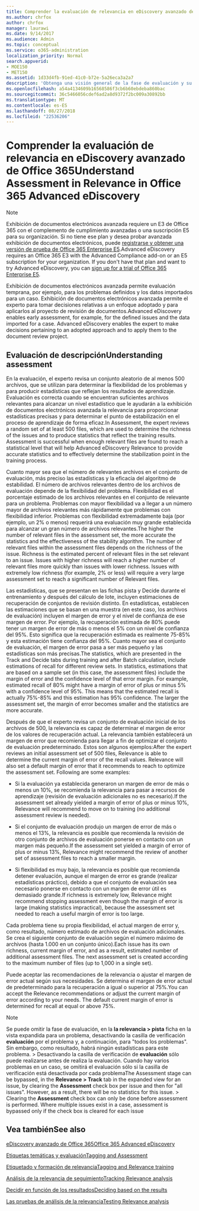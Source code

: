 ```yaml
---
title: Comprender la evaluación de relevancia en eDiscovery avanzado de Office 365
ms.author: chrfox
author: chrfox
manager: laurawi
ms.date: 9/14/2017
ms.audience: Admin
ms.topic: conceptual
ms.service: o365-administration
localization_priority: Normal
search.appverid:
- MOE150
- MET150
ms.assetid: 1d33d4fb-91ed-41c0-b72e-5a26eca3a2a7
description: 'Obtenga una visión general de la fase de evaluación y su función en la determinación de la flexibilidad de problemas durante la formación de la relevancia en la exhibición de documentos electrónicos avanzada de Office 365.  '
ms.openlocfilehash: a54a4134609b16568586f3cb6b60ebdeba860bac
ms.sourcegitcommit: 36c5466056cdef6ad2a8d9372f2bc009a30892bb
ms.translationtype: MT
ms.contentlocale: es-ES
ms.lasthandoff: 08/27/2018
ms.locfileid: "22536206"
---
```

# <a name="understand-assessment-in-relevance-in-office-365-advanced-ediscovery"></a><span data-ttu-id="7e3a9-103">Comprender la evaluación de relevancia en eDiscovery avanzado de Office 365</span><span class="sxs-lookup"><span data-stu-id="7e3a9-103">Understand Assessment in Relevance in Office 365 Advanced eDiscovery</span></span>

> [!NOTE]
> <span data-ttu-id="7e3a9-p101">Exhibición de documentos electrónicos avanzada requiere un E3 de Office 365 con el complemento de cumplimiento avanzadas o una suscripción E5 para su organización. Si no tiene ese plan y desea probar avanzada exhibición de documentos electrónicos, puede [registrarse y obtener una versión de prueba de Office 365 Enterprise E5](https://go.microsoft.com/fwlink/p/?LinkID=698279).</span><span class="sxs-lookup"><span data-stu-id="7e3a9-p101">Advanced eDiscovery requires an Office 365 E3 with the Advanced Compliance add-on or an E5 subscription for your organization. If you don't have that plan and want to try Advanced eDiscovery, you can [sign up for a trial of Office 365 Enterprise E5](https://go.microsoft.com/fwlink/p/?LinkID=698279).</span></span> 
  
<span data-ttu-id="7e3a9-p102">Exhibición de documentos electrónicos avanzada permite evaluación temprana, por ejemplo, para los problemas definidos y los datos importados para un caso. Exhibición de documentos electrónicos avanzada permite el experto para tomar decisiones relativas a un enfoque adoptado y para aplicarlos al proyecto de revisión de documentos.</span><span class="sxs-lookup"><span data-stu-id="7e3a9-p102">Advanced eDiscovery enables early assessment, for example, for the defined issues and the data imported for a case. Advanced eDiscovery enables the expert to make decisions pertaining to an adopted approach and to apply them to the document review project.</span></span>
  
## <a name="understanding-assessment"></a><span data-ttu-id="7e3a9-108">Evaluación de descripción</span><span class="sxs-lookup"><span data-stu-id="7e3a9-108">Understanding assessment</span></span>

<span data-ttu-id="7e3a9-p103">En la evaluación, el experto revisa un conjunto aleatorio de al menos 500 archivos, que se utilizan para determinar la flexibilidad de los problemas y para producir estadísticas que reflejan los resultados de aprendizaje. Evaluación es correcta cuando se encuentran suficientes archivos relevantes para alcanzar un nivel estadístico que le ayudarán a la exhibición de documentos electrónicos avanzada la relevancia para proporcionar estadísticas precisas y para determinar el punto de estabilización en el proceso de aprendizaje de forma eficaz.</span><span class="sxs-lookup"><span data-stu-id="7e3a9-p103">In Assessment, the expert reviews a random set of at least 500 files, which are used to determine the richness of the issues and to produce statistics that reflect the training results. Assessment is successful when enough relevant files are found to reach a statistical level that will help Advanced eDiscovery Relevance to provide accurate statistics and to effectively determine the stabilization point in the training process.</span></span> 
  
<span data-ttu-id="7e3a9-p104">Cuanto mayor sea que el número de relevantes archivos en el conjunto de evaluación, más preciso las estadísticas y la eficacia del algoritmo de estabilidad. El número de archivos relevantes dentro de los archivos de evaluación depende de la flexibilidad del problema. Flexibilidad es el porcentaje estimado de los archivos relevantes en el conjunto de relevante para un problema. Problemas con mayor flexibilidad va a llegar a un número mayor de archivos relevantes más rápidamente que problemas con flexibilidad inferior. Problemas con flexibilidad extremadamente baja (por ejemplo, un 2% o menos) requerirá una evaluación muy grande establecida para alcanzar un gran número de archivos relevantes.</span><span class="sxs-lookup"><span data-stu-id="7e3a9-p104">The higher the number of relevant files in the assessment set, the more accurate the statistics and the effectiveness of the stability algorithm. The number of relevant files within the assessment files depends on the richness of the issue. Richness is the estimated percent of relevant files in the set relevant to an issue. Issues with higher richness will reach a higher number of relevant files more quickly than issues with lower richness. Issues with extremely low richness (for example, 2% or less) will require a very large assessment set to reach a significant number of Relevant files.</span></span>
  
<span data-ttu-id="7e3a9-p105">Las estadísticas, que se presentan en las fichas pista y Decide durante el entrenamiento y después del cálculo de lote, incluyen estimaciones de recuperación de conjuntos de revisión distinto. En estadísticas, establecen las estimaciones que se basan en una muestra (en este caso, los archivos de evaluación) incluyen el margen de error y el nivel de confianza de ese margen de error. Por ejemplo, la recuperación estimada de 80% puede tener un margen de error de más o menos el 5% con un nivel de confianza del 95%. Esto significa que la recuperación estimada es realmente 75-85% y esta estimación tiene confianza del 95%. Cuanto mayor sea el conjunto de evaluación, el margen de error pasa a ser más pequeño y las estadísticas son más precisas.</span><span class="sxs-lookup"><span data-stu-id="7e3a9-p105">The statistics, which are presented in the Track and Decide tabs during training and after Batch calculation, include estimations of recall for different review sets. In statistics, estimations that are based on a sample set (in this case, the assessment files) include the margin of error and the confidence level of that error margin. For example, estimated recall of 80% might have a margin of error of plus or minus 5% with a confidence level of 95%. This means that the estimated recall is actually 75%-85% and this estimation has 95% confidence. The larger the assessment set, the margin of error becomes smaller and the statistics are more accurate.</span></span> 
  
<span data-ttu-id="7e3a9-p106">Después de que el experto revisa un conjunto de evaluación inicial de los archivos de 500, la relevancia es capaz de determinar el margen de error de los valores de recuperación actual. La relevancia también establecerá un margen de error que recomienda para llegar a fin de optimizar el conjunto de evaluación predeterminado. Estos son algunos ejemplos:</span><span class="sxs-lookup"><span data-stu-id="7e3a9-p106">After the expert reviews an initial assessment set of 500 files, Relevance is able to determine the current margin of error of the recall values. Relevance will also set a default margin of error that it recommends to reach to optimize the assessment set. Following are some examples:</span></span>
  
- <span data-ttu-id="7e3a9-124">Si la evaluación ya establecida generaron un margen de error de más o menos un 10%, se recomienda la relevancia para pasar a recursos de aprendizaje (revisión de evaluación adicionales no es necesario).</span><span class="sxs-lookup"><span data-stu-id="7e3a9-124">If the assessment set already yielded a margin of error of plus or minus 10%, Relevance will recommend to move on to training (no additional assessment review is needed).</span></span> 
    
- <span data-ttu-id="7e3a9-125">Si el conjunto de evaluación produjo un margen de error de más o menos el 13%, la relevancia es posible que recomienda la revisión de otro conjunto de archivos de evaluación ponerse en contacto con un margen más pequeño.</span><span class="sxs-lookup"><span data-stu-id="7e3a9-125">If the assessment set yielded a margin of error of plus or minus 13%, Relevance might recommend the review of another set of assessment files to reach a smaller margin.</span></span> 
    
- <span data-ttu-id="7e3a9-126">Si flexibilidad es muy bajo, la relevancia es posible que recomienda detener evaluación, aunque el margen de error es grande (realizar estadísticas práctico), debido a que el conjunto de evaluación sea necesario ponerse en contacto con un margen de error útil es demasiado grande.</span><span class="sxs-lookup"><span data-stu-id="7e3a9-126">If richness is extremely low, Relevance might recommend stopping assessment even though the margin of error is large (making statistics impractical), because the assessment set needed to reach a useful margin of error is too large.</span></span>
    
<span data-ttu-id="7e3a9-p107">Cada problema tiene su propia flexibilidad, el actual margen de error y, como resultado, número estimado de archivos de evaluación adicionales. Se crea el siguiente conjunto de evaluación según el número máximo de archivos (hasta 1.000 en un conjunto único).</span><span class="sxs-lookup"><span data-stu-id="7e3a9-p107">Each issue has its own richness, current margin of error, and as a result, estimated number of additional assessment files. The next assessment set is created according to the maximum number of files (up to 1,000 in a single set).</span></span>
  
<span data-ttu-id="7e3a9-p108">Puede aceptar las recomendaciones de la relevancia o ajustar el margen de error actual según sus necesidades. Se determina el margen de error actual de predeterminado para la recuperación a igual o superior al 75%.</span><span class="sxs-lookup"><span data-stu-id="7e3a9-p108">You can accept the Relevance recommendations or adjust the current margin of error according to your needs. The default current margin of error is determined for recall at equal or above 75%.</span></span>
  
> [!NOTE]
> <span data-ttu-id="7e3a9-p109">Se puede omitir la fase de evaluación, en la **la relevancia \> pista** ficha en la vista expandida para un problema, desactivando la casilla de verificación **evaluación** por el problema y, a continuación, para "todos los problemas". Sin embargo, como resultado, habrá ningún estadísticas para este problema. > Desactivando la casilla de verificación de **evaluación** sólo puede realizarse antes de realiza la evaluación. Cuando hay varios problemas en un caso, se omitirá el evaluación sólo si la casilla de verificación está desactivada por cada problema</span><span class="sxs-lookup"><span data-stu-id="7e3a9-p109">The Assessment stage can be bypassed, in the **Relevance \> Track** tab in the expanded view for an issue, by clearing the **Assessment** check box per issue and then for "all issues". However, as a result, there will be no statistics for this issue. > Clearing the **Assessment** check box can only be done before assessment is performed. Where multiple issues exist in a case, assessment is bypassed only if the check box is cleared for each issue</span></span> 
  
## <a name="see-also"></a><span data-ttu-id="7e3a9-135">Vea también</span><span class="sxs-lookup"><span data-stu-id="7e3a9-135">See also</span></span>

[<span data-ttu-id="7e3a9-136">eDiscovery avanzado de Office 365</span><span class="sxs-lookup"><span data-stu-id="7e3a9-136">Office 365 Advanced eDiscovery</span></span>](office-365-advanced-ediscovery.md)
  
[<span data-ttu-id="7e3a9-137">Etiquetas temáticas y evaluación</span><span class="sxs-lookup"><span data-stu-id="7e3a9-137">Tagging and Assessment</span></span>](tagging-and-assessment-in-advanced-ediscovery.md)
  
[<span data-ttu-id="7e3a9-138">Etiquetado y formación de relevancia</span><span class="sxs-lookup"><span data-stu-id="7e3a9-138">Tagging and Relevance training</span></span>](tagging-and-relevance-training-in-advanced-ediscovery.md)
  
[<span data-ttu-id="7e3a9-139">Análisis de la relevancia de seguimiento</span><span class="sxs-lookup"><span data-stu-id="7e3a9-139">Tracking Relevance analysis</span></span>](track-relevance-analysis-in-advanced-ediscovery.md)
  
[<span data-ttu-id="7e3a9-140">Decidir en función de los resultados</span><span class="sxs-lookup"><span data-stu-id="7e3a9-140">Deciding based on the results</span></span>](decision-based-on-the-results-in-advanced-ediscovery.md)
  
[<span data-ttu-id="7e3a9-141">Las pruebas de análisis de la relevancia</span><span class="sxs-lookup"><span data-stu-id="7e3a9-141">Testing Relevance analysis</span></span>](test-relevance-analysis-in-advanced-ediscovery.md)

